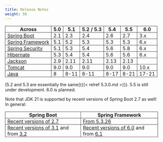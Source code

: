 ```yaml
---
title: Release Notes
weight: 50
---
```


<style>
table {
    border-collapse: collapse;

}
td, th {
    border: 1px solid #333;
    padding: 0 .4em;
}
</style>

| Across                                                          | 5.0 | 5.1  | 5.2  / 5.3 | 5.4  | 5.5  | 6.0   |
|-----------------------------------------------------------------|-----|------|------------|------|------|-------|
| [Spring Boot](https://spring.io/projects/spring-boot)           | 2.1 | 2.3  | 2.4        | 2.6  | 2.7  | 3.x   |
| [Spring Framework](https://spring.io/projects/spring-framework) | 5.1 | 5.2  | 5.3        | 5.3  | 5.3  | 6.x   |
| [Spring Security](https://spring.io/projects/spring-security)   | 5.1 | 5.3  | 5.4        | 5.6  | 5.8  | 6.x   |
| [Hibernate](https://hibernate.org/)                             | 5.3 | 5.4  | 5.4        | 5.6  | 5.6  | 6.x   |
| [Jackson](https://github.com/FasterXML/jackson)                 | 2.9 | 2.11 | 2.11       | 2.13 | 2.13 |       |
| [Tomcat](https://tomcat.apache.org/)                            | 9.0 | 9.0  | 9.0        | 9.0  | 9.0  | 10.x  |
| [Java](https://openjdk.org/)                                    | 8   | 8-11 | 8-11       | 8-17 | 8-21 | 17-21 |

[5.2 and 5.3 are essentially the same]({{< relref 5.3.0.md >}}). 5.5
is still under development. 6.0 is planned.

Note that JDK 21 is supported by recent versions of Spring Boot 2.7 as well! In general:

| Spring Boot                                                                                                                                                                                                                       | Spring Framework                                                                                                                                                                                              |
|-----------------------------------------------------------------------------------------------------------------------------------------------------------------------------------------------------------------------------------|---------------------------------------------------------------------------------------------------------------------------------------------------------------------------------------------------------------|
| [Recent versions of 2.7](https://docs.spring.io/spring-boot/docs/2.7.x/reference/html/getting-started.html#getting-started.system-requirements)                                                                                   | [From 5.3.26](https://github.com/spring-projects/spring-framework/wiki/Spring-Framework-Versions#jdk-version-range)                                                                                           |
| [Recent versions of 3.1](https://docs.spring.io/spring-boot/docs/3.1.x/reference/html/getting-started.html#getting-started.system-requirements) and from [3.2](https://spring.io/blog/2023/11/23/spring-boot-3-2-0-available-now) | [Recent versions of 6.0](https://github.com/spring-projects/spring-framework/wiki/Spring-Framework-Versions#jdk-version-range) and from [6.1](https://spring.io/blog/2023/11/16/spring-framework-6-1-goes-ga) |
